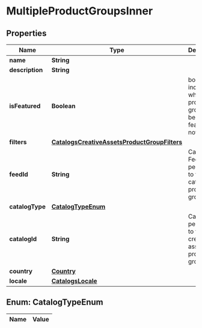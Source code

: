 

# MultipleProductGroupsInner

## Properties

Name | Type | Description | Notes
------------ | ------------- | ------------- | -------------
**name** | **String** |  | 
**description** | **String** |  |  [optional]
**isFeatured** | **Boolean** | boolean indicator of whether the product group is being featured or not |  [optional]
**filters** | [**CatalogsCreativeAssetsProductGroupFilters**](CatalogsCreativeAssetsProductGroupFilters.md) |  | 
**feedId** | **String** | Catalog Feed id pertaining to the catalog product group. | 
**catalogType** | [**CatalogTypeEnum**](#CatalogTypeEnum) |  | 
**catalogId** | **String** | Catalog id pertaining to the creative assets product group. | 
**country** | [**Country**](Country.md) |  | 
**locale** | [**CatalogsLocale**](CatalogsLocale.md) |  | 


## Enum: CatalogTypeEnum

Name | Value
---- | -----




